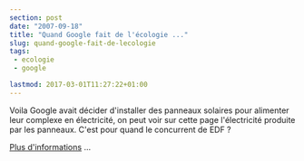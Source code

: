 ```yaml
---
section: post
date: "2007-09-18"
title: "Quand Google fait de l'écologie ..."
slug: quand-google-fait-de-lecologie
tags:
 - ecologie
 - google

lastmod: 2017-03-01T11:27:22+01:00
---
```




Voila Google avait décider d'installer des panneaux solaires pour alimenter leur complexe en électricité, on peut voir sur cette page l'électricité produite par les panneaux. C'est pour quand le concurrent de EDF ?

[Plus d'informations](http://www.google.com/corporate/solarpanels/home) ...
